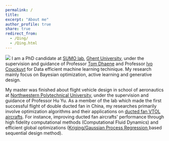 ```yaml
---
permalink: /
title: 
excerpt: "About me"
author_profile: true
share: true
redirect_from: 
  - /Qing/
  - /Qing.html
---
```

![](https://github.com/TsingQAQ/TsingQAQ.github.io/blob/master/images/GP_posterior.png?raw=true)
I am a PhD candidate at [SUMO lab](http://sumo.intec.ugent.be/), [Ghent University](https://www.ugent.be/en), under the supervision and guidance of Professor [Tom Dhaene](http://sumo.intec.ugent.be/tdhaene) and Professor [Ivo Couckuyt](http://sumo.intec.ugent.be/icouckuy) for Data efficient machine learning techinique. My research mainly focus on Bayesian optimization, active learning and generative design.

My master was finished about flight vehicle design in school of aeronautics at [Northwestern Polytechnical University](http://en.nwpu.edu.cn/), under the supervision and guidance of Professor Hu Yu. As a member of the lab which made the first successful flight of double ducted fan in China, my researches primarily involve optimization algorithms and their applications on [ducted fan VTOL aircrafts](https://en.wikipedia.org/wiki/Ducted_fan). For instance, improving ducted fan aircrafts' performance through high fidelity computational methods (Computational Fluid Dynamics) and efficient global optimizations ([Kriging/Gaussian Process Regression ](https://en.wikipedia.org/wiki/Kriging) based sequential design method).
